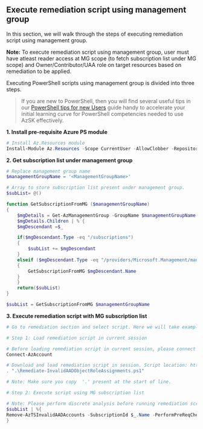 ## Execute remediation script using management group

In this section, we will walk through the steps of executing remediation script using management group. 

**Note:** To execute remediation script using management group, user must have atleast reader access at MG scope (to fetch subscription list under MG scope) and Owner/Contributor/UAA role on target resources based on remediation to be applied.

Executing PowerShell scripts using management group is divided into three steps. 

> If you are new to PowerShell, then you will find several useful tips in our [PowerShell tips for new Users](https://github.com/azsk/DevOpsKit-docs/tree/master/00b-Getting-Started) guide 
> handy to accelerate your initial learning curve for PowerShell competencies needed to use AzSK effectively.

**1. Install pre-requisite Azure PS module**

``` Powershell
# Install Az.Resources module
Install-Module Az.Resources -Scope CurrentUser -AllowClobber -Repository PSGallery
```

**2. Get subscription list under management group**

``` Powershell
# Replace management group name
$managementGroupName = '<ManagementGroupName>'

# Array to store subscription list present under management group.
$subList= @()

function GetSubscriptionFromMG ($managementGroupName)
{
    $mgDetails = Get-AzManagementGroup -GroupName $managementGroupName -Expand -Recurse
    $mgDetails.Children | % {
    $mgDescendant =$_

    if($mgDescendant.Type -eq "/subscriptions")
    {
        $subList += $mgDescendant
    }
    elseif ($mgDescendant.Type -eq "/providers/Microsoft.Management/managementGroups")
    {
        GetSubscriptionFromMG $mgDescendant.Name
    }
    }
    return($subList)
}

$subList = GetSubscriptionFromMG $managementGroupName
```

**3. Execute remediation script with MG subscription list**

``` Powershell
# Go to remediation section and select script. Here we will take example of deprecated account.

# Step 1: Load remediation script in current session

# Before loading remediation script in current session, please connect to AzAccount
Connect-AzAccount

# Download and load remediation script in session. Script location: https://aka.ms/azts-docs/rscript/Azure_Subscription_AuthZ_Remove_Deprecated_Accounts
. ".\Remediate-InvalidAADObjectRoleAssignments.ps1"

# Note: Make sure you copy  '.' present at the start of line.

# Step 2: Execute script using MG subscription list

# Note: Please perform discrete analysis before running remediation script using management groups.
$subList | %{
Remove-AzTSInvalidAADAccounts -SubscriptionId $_.Name -PerformPreReqCheck: $true
}

```
